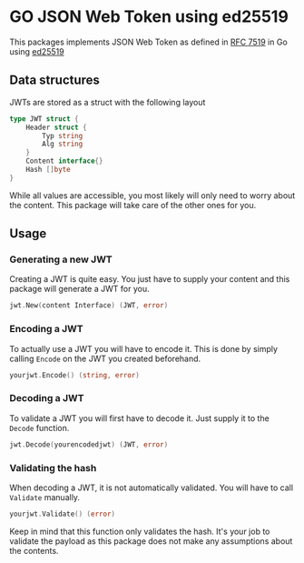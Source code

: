 GO JSON Web Token using ed25519
===============================

This packages implements JSON Web Token as defined in [RFC 7519](https://tools.ietf.org/html/rfc7519) in Go using [ed25519](golang.org/x/crypto/ed25519)

Data structures
---------------

JWTs are stored as a struct with the following layout

```go
type JWT struct {
	Header struct {
		Typ string
		Alg string
	}
	Content interface{}
	Hash []byte
}
```

While all values are accessible, you most likely will only need to worry about the content. This package will take care of the other ones for you.

Usage
-----

### Generating a new JWT

Creating a JWT is quite easy. You just have to supply your content and this package will generate a JWT for you.

```go
jwt.New(content Interface) (JWT, error)
```

### Encoding a JWT

To actually use a JWT you will have to encode it. This is done by simply calling `Encode` on the JWT you created beforehand.

```go
yourjwt.Encode() (string, error)
```

### Decoding a JWT

To validate a JWT you will first have to decode it. Just supply it to the `Decode` function.

```go
jwt.Decode(yourencodedjwt) (JWT, error)
```

### Validating the hash

When decoding a JWT, it is not automatically validated. You will have to call `Validate` manually.

```go
yourjwt.Validate() (error)
```

Keep in mind that this function only validates the hash. It's your job to validate the payload as this package does not make any assumptions about the contents.